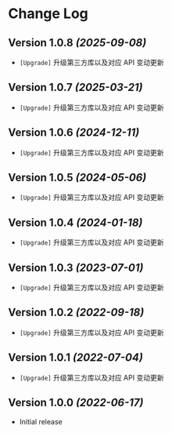 Change Log
==========

Version 1.0.8 *(2025-09-08)*
----------------------------

* `[Upgrade]` 升级第三方库以及对应 API 变动更新

Version 1.0.7 *(2025-03-21)*
----------------------------

* `[Upgrade]` 升级第三方库以及对应 API 变动更新

Version 1.0.6 *(2024-12-11)*
----------------------------

* `[Upgrade]` 升级第三方库以及对应 API 变动更新

Version 1.0.5 *(2024-05-06)*
----------------------------

* `[Upgrade]` 升级第三方库以及对应 API 变动更新

Version 1.0.4 *(2024-01-18)*
----------------------------

* `[Upgrade]` 升级第三方库以及对应 API 变动更新

Version 1.0.3 *(2023-07-01)*
----------------------------

* `[Upgrade]` 升级第三方库以及对应 API 变动更新

Version 1.0.2 *(2022-09-18)*
----------------------------

* `[Upgrade]` 升级第三方库以及对应 API 变动更新

Version 1.0.1 *(2022-07-04)*
----------------------------

* `[Upgrade]` 升级第三方库以及对应 API 变动更新

Version 1.0.0 *(2022-06-17)*
----------------------------

* Initial release
